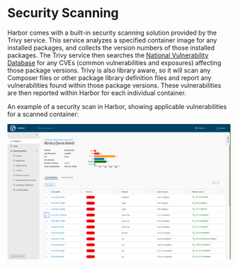 # Security Scanning

Harbor comes with a built-in security scanning solution provided by the Trivy service. This service analyzes a specified container image for any installed packages, and collects the version numbers of those installed packages. The Trivy service then searches the [National Vulnerability Database](https://nvd.nist.gov/) for any CVEs \(common vulnerabilities and exposures\) affecting those package versions. Trivy is also library aware, so it will scan any Composer files or other package library definition files and report any vulnerabilities found within those package versions. These vulnerabilities are then reported within Harbor for each individual container.

An example of a security scan in Harbor, showing applicable vulnerabilities for a scanned container:

![Harbor Security Scanning Example Image](../../.gitbook/assets/scanning_image_1%20%282%29.png)

